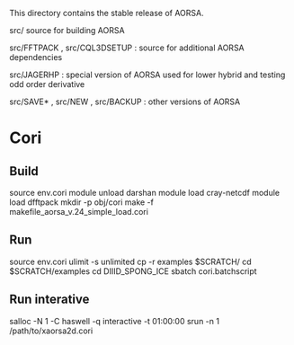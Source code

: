 This directory contains the stable release of AORSA. 

src/ source for building AORSA

src/FFTPACK , src/CQL3DSETUP : source for additional AORSA dependencies

src/JAGERHP : special version of AORSA used for lower hybrid and testing odd order derivative

src/SAVE* , src/NEW , src/BACKUP : other versions of AORSA

# Cori
## Build
source env.cori
module unload darshan
module load cray-netcdf
module load dfftpack
mkdir -p obj/cori
make -f makefile_aorsa_v.24_simple_load.cori
## Run
source env.cori
ulimit -s unlimited
cp -r examples $SCRATCH/
cd $SCRATCH/examples
cd DIIID_SPONG_ICE
sbatch cori.batchscript
## Run interative
salloc -N 1 -C haswell -q interactive -t 01:00:00
srun -n 1 /path/to/xaorsa2d.cori 
